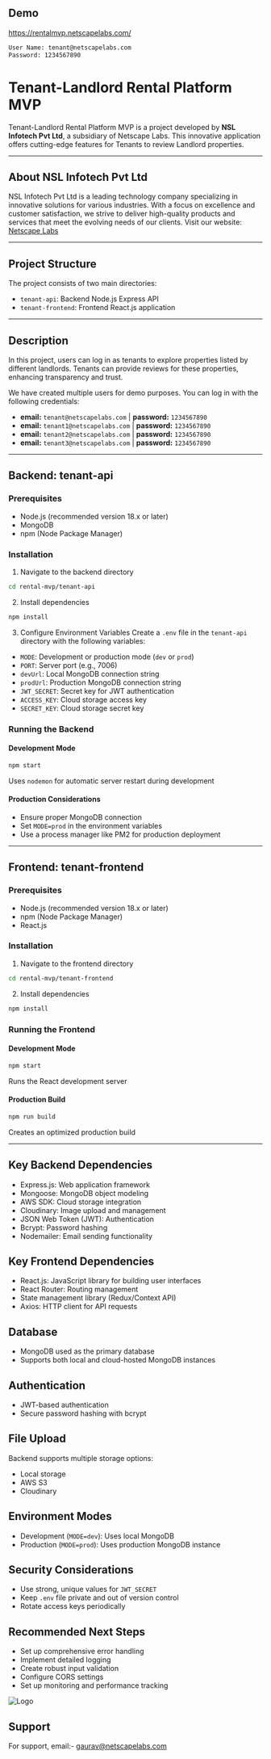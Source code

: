 ## Demo

https://rentalmvp.netscapelabs.com/

```bash
User Name: tenant@netscapelabs.com
Password: 1234567890
```

# Tenant-Landlord Rental Platform MVP 
Tenant-Landlord Rental Platform MVP is a project developed by **NSL Infotech Pvt Ltd**, a subsidiary of Netscape Labs. This innovative application offers cutting-edge features for Tenants to review Landlord properties.

---

## About NSL Infotech Pvt Ltd
NSL Infotech Pvt Ltd is a leading technology company specializing in innovative solutions for various industries. With a focus on excellence and customer satisfaction, we strive to deliver high-quality products and services that meet the evolving needs of our clients.
Visit our website: [Netscape Labs](https://netscapelabs.com/)

---

## Project Structure
The project consists of two main directories:
- `tenant-api`: Backend Node.js Express API
- `tenant-frontend`: Frontend React.js application

---

## Description  
In this project, users can log in as tenants to explore properties listed by different landlords. Tenants can provide reviews for these properties, enhancing transparency and trust.  

We have created multiple users for demo purposes. You can log in with the following credentials:  
- **email:** `tenant@netscapelabs.com` | **password:** `1234567890`  
- **email:** `tenant1@netscapelabs.com` | **password:** `1234567890`  
- **email:** `tenant2@netscapelabs.com` | **password:** `1234567890`  
- **email:** `tenant3@netscapelabs.com` | **password:** `1234567890`   

---

## Backend: tenant-api

### Prerequisites
- Node.js (recommended version 18.x or later)
- MongoDB
- npm (Node Package Manager)

### Installation
1. Navigate to the backend directory
```bash
cd rental-mvp/tenant-api
```

2. Install dependencies
```bash
npm install
```

3. Configure Environment Variables
Create a `.env` file in the `tenant-api` directory with the following variables:
- `MODE`: Development or production mode (`dev` or `prod`)
- `PORT`: Server port (e.g., 7006)
- `devUrl`: Local MongoDB connection string
- `prodUrl`: Production MongoDB connection string
- `JWT_SECRET`: Secret key for JWT authentication
- `ACCESS_KEY`: Cloud storage access key
- `SECRET_KEY`: Cloud storage secret key

### Running the Backend
#### Development Mode
```bash
npm start
```
Uses `nodemon` for automatic server restart during development

#### Production Considerations
- Ensure proper MongoDB connection
- Set `MODE=prod` in the environment variables
- Use a process manager like PM2 for production deployment

---

## Frontend: tenant-frontend


### Prerequisites
- Node.js (recommended version 18.x or later)
- npm (Node Package Manager)
- React.js

### Installation
1. Navigate to the frontend directory
```bash
cd rental-mvp/tenant-frontend
```

2. Install dependencies
```bash
npm install
```

### Running the Frontend
#### Development Mode
```bash
npm start
```
Runs the React development server

#### Production Build
```bash
npm run build
```
Creates an optimized production build

---

## Key Backend Dependencies
- Express.js: Web application framework
- Mongoose: MongoDB object modeling
- AWS SDK: Cloud storage integration
- Cloudinary: Image upload and management
- JSON Web Token (JWT): Authentication
- Bcrypt: Password hashing
- Nodemailer: Email sending functionality

## Key Frontend Dependencies
- React.js: JavaScript library for building user interfaces
- React Router: Routing management
- State management library (Redux/Context API)
- Axios: HTTP client for API requests

## Database
- MongoDB used as the primary database
- Supports both local and cloud-hosted MongoDB instances

## Authentication
- JWT-based authentication
- Secure password hashing with bcrypt

## File Upload
Backend supports multiple storage options:
- Local storage
- AWS S3
- Cloudinary

## Environment Modes
- Development (`MODE=dev`): Uses local MongoDB
- Production (`MODE=prod`): Uses production MongoDB instance

## Security Considerations
- Use strong, unique values for `JWT_SECRET`
- Keep `.env` file private and out of version control
- Rotate access keys periodically

## Recommended Next Steps
- Set up comprehensive error handling
- Implement detailed logging
- Create robust input validation
- Configure CORS settings
- Set up monitoring and performance tracking

![Logo](https://netscapelabs.com/wp-content/themes/netscapelabs/assets/images/footer-logo.png)

## Support
For support, email:- gaurav@netscapelabs.com